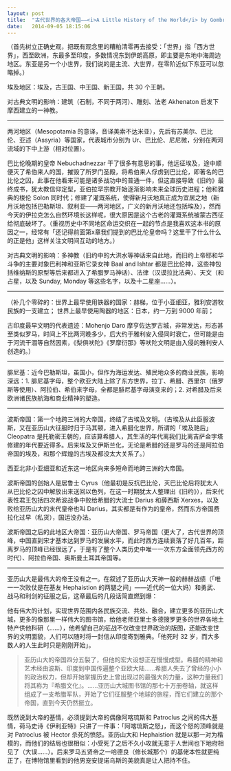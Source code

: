```yaml
---
layout: post
title:  "古代世界的各大帝国——<i>A Little History of the World</i> by Gombrich 读书笔记"
date:   2014-09-05 18:15:06
---
```



（首先树立正确史观，把既有观念里的糟粕清零再去接受：「世界」指「西方世界」，西至欧洲，东最多至印度，多数情况东到伊朗高原，即主要是东地中海周边地区。东亚是另一个小世界，我们说的是主流、大世界，在零阶近似下东亚可以忽略掉。）

埃及地区：埃及，古王国、中王国、新王国，共 30 个王朝。

对古典文明的影响：建筑（石制，不同于两河）、雕刻、法老 Akhenaton 启发下摩西建立的一神教。

---

两河地区（Mesopotamia 的意译，音译美索不达米亚），先后有苏美尔、巴比伦、亚述（Assyria）等国家，代表城市分别为 Ur、巴比伦、尼尼微，分别在两河流域的下中上游（相对位置）。

巴比伦晚期的皇帝 Nebuchadnezzar 干了很多有意思的事，他远征埃及，途中顺便灭了希伯来人的国，摧毁了所罗门圣殿，将希伯来人俘虏到巴比伦，即著名的巴比伦之囚，此事在他看来可能是诸多战功中的普通一件，但这直接导致《旧约》最终成书，犹太教信仰定型，亚伯拉罕宗教开始逐渐影响未来全球历史进程；他和雅典的梭伦 Solon 同时代；修建了灌溉系统，使得新月沃地真正成为宜居之地（新月沃地包括巴勒斯坦、叙利亚——两河地区，广义的新月沃地还包括埃及），然而今天的伊拉克怎么自然环境长这样呢，很大原因是这个古老的灌溉系统被蒙古西征给彻底破坏了。（重视历史中不同地区命运交织在一起的节点是我喜欢这本书的原因之一，经常有「还记得前面第x章我们提到的巴比伦皇帝吗？这里干了什么什么的正是他」这样关注文明间互动的地方。）

对古典文明的影响：多神教（旧约中的大洪水等神话来自此地，而旧约上帝耶和华斗争的主要对象巴利神和亚斯它录女神 Baal and Ishtar 都是巴比伦神，这些神包括维纳斯的原型等后来都进入了希腊罗马神话）、法律（汉谟拉比法典）、天文（和占星，以及 Sunday, Monday 等这些名字，以及十二星座……）。

---

（补几个零碎的：世界上最早使用铁器的国家：赫梯，位于小亚细亚，雅利安游牧民族的一支建立；
世界上最早使用陶器的地区：日本，约一万到 9000 年前；

古印度最早文明的代表遗迹：Mohenjo Daro 摩亨佐达罗古城，非常发达，形态甚至类似罗马，时间上不比两河晚多少，后大约于雅利安入侵同时衰亡，但可能是由于河流干涸等自然因素，《梨俱吠陀》《罗摩衍那》等吠陀文明是由入侵的雅利安人创造的。）

---

腓尼基：近今巴勒斯坦，虽国小，但作为海运发达、殖民地众多的商业民族，影响深远：1. 腓尼基字母，整个欧亚大陆上除了东方世界，拉丁、希腊、西里尔（俄罗斯等使用）、阿拉伯、希伯来字母，全都是腓尼基字母演变来的；2. 对希腊及后来欧洲诸民族航海和商业精神的塑造。

---

波斯帝国：第一个地跨三洲的大帝国，终结了古埃及文明。（古埃及从此臣服波斯，又在亚历山大征服时归于马其顿，进入希腊化世界，所谓的「埃及艳后」Cleopatra 是托勒密王朝的，应该算希腊人，其生活的年代离我们比离吉萨金字塔修建的年代要近得多。后来埃及又伊斯兰化，无论是希腊的还是罗马的还是阿拉伯帝国的埃及，和那个辉煌的古埃及都没太大关系了。）

西亚北非小亚细亚和近东这一地区向来多短命而地跨三洲的大帝国。

波斯帝国的创始人是居鲁士 Cyrus（他最初是反抗巴比伦，灭巴比伦后将犹太人从巴比伦之囚中解放出来送回以色列，在这一时期犹太人整理出《旧约》），后来代表性君王包括四次希波战争中败给希腊的大流士 Darius 和薛西斯 Xerxes，以及败给亚历山大的末代皇帝也叫 Darius，其实都是有作为的皇帝，然而东方帝国费拉化过早（私货），国运没办法。

波斯帝国之后的此地区大帝国：亚历山大帝国、罗马帝国（更大了，古代世界的顶峰，中国直到宋才基本达到罗马的发展水平，而此时西方连续衰落了好几百年，距离罗马的顶峰已经很远了，于是有了整个人类历史中唯一一次东方全面领先西方的时代）、阿拉伯帝国、奥斯曼土耳其帝国等。

---

亚历山大是最伟大的帝王没有之一。在叙述了亚历山大天神一般的赫赫战绩（「唯一一次败仗是在基友 Hephaistion 的两腿之间」——近代的一位大妈）和勇武、战马和利剑的征服之后，这章最后的几段话简直燃到爆：

他有伟大的计划，实现世界范围内各民族交流、共处、融合，建立更多的亚历山大城，更多的像那里一样伟大的图书馆，给他老师亚里士多德搜罗更多的世界各地土特产供他科研（……），他希望自己的征战不仅改变世界政治的版图，还能改变世界的文明面貌，人们可以随时将一封信从印度寄到雅典。「他死时 32 岁，而大多数人的人生此时只是刚刚开始」。

> 亚历山大的帝国四分五裂了，但他的宏大设想正在慢慢成型。希腊的精神和艺术经由波斯、印度到中国传遍整个亚欧大陆……希腊人失去了曾经的小小的政治权力，但却开始掌握历史上曾出现过的最强大的力量，这种力量我们将其称为『希腊文化』。……亚历山大城图书馆的那七十万册卷轴，就这样组成了一支希腊军队，开始了它们征服整个地球的旅程，而它们建立的那个帝国，直到今天仍然挺立。

既然说到大帝的基情，必须提到大帝的偶像阿喀琉斯和 Patroclus 之间的伟大基情，荷马史诗《伊利亚特》只讲了一件事：「阿喀琉斯之怒」，而这个怒的顶峰就是对 Patroclus 被 Hector 杀死的愤怒。亚历山大和 Hephaistion 就是以那一对为楷模的，而他们的结局也很相似：小受死了之后不久小攻就无意于人世间也下地府相见了（大误……）。后来罗马五贤帝之一哈德良（修长城那个）的基佬本性就更纯正了，在博物馆里看到的他男宠安提诺乌斯的美貌真是让人把持不住。